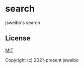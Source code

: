 # search

jsweibo's search

## License

[MIT](https://opensource.org/licenses/MIT)

Copyright (c) 2021-present jsweibo
